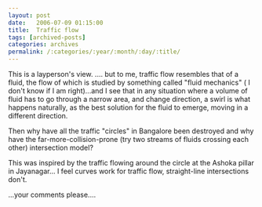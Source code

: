 ```yaml
---
layout: post
date:	2006-07-09 01:15:00
title:  Traffic flow
tags: [archived-posts]
categories: archives
permalink: /:categories/:year/:month/:day/:title/
---
```

This is a layperson's view. ....&nbsp;but to me, traffic flow resembles that of a fluid, the flow of which is studied by something called "fluid mechanics" ( I don't know if I am right)...and I see that in any situation where a volume of fluid has to go through a narrow area, and change direction, a swirl is what happens naturally, as the best solution for the fluid to emerge, moving in a different direction.

Then why have all the traffic "circles" in Bangalore been destroyed and why have the far-more-collision-prone (try two streams of fluids crossing each other) intersection model?

This was inspired by the traffic flowing around the circle at the Ashoka pillar in Jayanagar... I feel curves work for traffic flow, straight-line intersections don't.

<lj user="jace">...your comments please....
